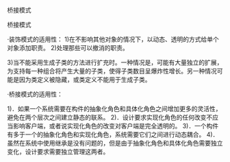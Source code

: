 桥接模式

桥接模式

·装饰模式的适用性：
1)在不影响其他对象的情况下，以动态、透明的方式给单个对象添加职责。
2)处理那些可以撤消的职责。

3)当不能采用生成子类的方法进行扩充时。一种情况是，可能有大量独立的扩展，为支持每一种组合将产生大量的子类，使得子类数目呈爆炸性增长。另一种情况可能是因为类定义被隐藏，或类定义不能用于生成子类。

·桥接模式的适用性：

1)．如果一个系统需要在构件的抽象化角色和具体化角色之间增加更多的灵活性，避免在两个层次之间建立静态的联系。
2)．设计要求实现化角色的任何改变不应当影响客户端，或者说实现化角色的改变对客户端是完全透明的。
3)．一个构件有多于一个的抽象化角色和实现化角色，系统需要它们之间进行动态耦合。
4)．虽然在系统中使用继承是没有问题的，但是由于抽象化角色和具体化角色需要独立变化，设计要求需要独立管理这两者。